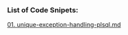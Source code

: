 ### List of Code Snipets:
 [01. unique-exception-handling-plsql.md](/05.%20code-snippets/01.%20unique-exception-handling-plsql.md)  

